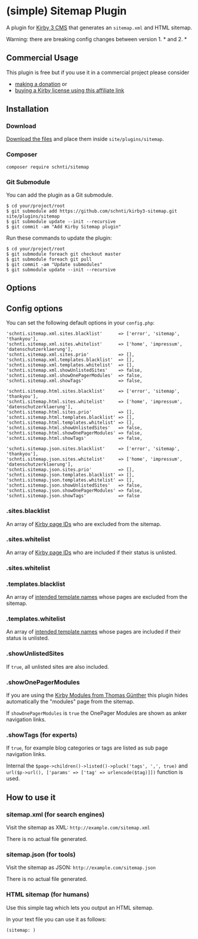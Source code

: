 # (simple) Sitemap Plugin

A plugin for [Kirby 3 CMS](http://getkirby.com) that generates an `sitemap.xml` and HTML sitemap.

<aside class="warning">
Warning: there are breaking config changes between version 1. * and 2. *
</aside>

## Commercial Usage

This plugin is free but if you use it in a commercial project please consider

- [making a donation](https://www.paypal.me/schnti/5) or
- [buying a Kirby license using this affiliate link](https://a.paddle.com/v2/click/1129/48194?link=1170)

## Installation

### Download

[Download the files](https://github.com/schnti/kirby3-sitemap/archive/master.zip) and place them inside `site/plugins/sitemap`.

### Composer

```
composer require schnti/sitemap
```

### Git Submodule
You can add the plugin as a Git submodule.

    $ cd your/project/root
    $ git submodule add https://github.com/schnti/kirby3-sitemap.git site/plugins/sitemap
    $ git submodule update --init --recursive
    $ git commit -am "Add Kirby Sitemap plugin"

Run these commands to update the plugin:

    $ cd your/project/root
    $ git submodule foreach git checkout master
    $ git submodule foreach git pull
    $ git commit -am "Update submodules"
    $ git submodule update --init --recursive
    
## Options

## Config options

You can set the following default options in your `config.php`:

```
'schnti.sitemap.xml.sites.blacklist'      => ['error', 'sitemap', 'thankyou'],
'schnti.sitemap.xml.sites.whitelist'      => ['home', 'impressum', 'datenschutzerklaerung'],
'schnti.sitemap.xml.sites.prio'           => [],
'schnti.sitemap.xml.templates.blacklist'  => [],
'schnti.sitemap.xml.templates.whitelist'  => [],
'schnti.sitemap.xml.showUnlistedSites'    => false,
'schnti.sitemap.xml.showOnePagerModules'  => false,
'schnti.sitemap.xml.showTags'             => false,

'schnti.sitemap.html.sites.blacklist'     => ['error', 'sitemap', 'thankyou'],
'schnti.sitemap.html.sites.whitelist'     => ['home', 'impressum', 'datenschutzerklaerung'],
'schnti.sitemap.html.sites.prio'          => [],
'schnti.sitemap.html.templates.blacklist' => [],
'schnti.sitemap.html.templates.whitelist' => [],
'schnti.sitemap.html.showUnlistedSites'   => false,
'schnti.sitemap.html.showOnePagerModules' => false,
'schnti.sitemap.html.showTags'            => false,

'schnti.sitemap.json.sites.blacklist'     => ['error', 'sitemap', 'thankyou'],
'schnti.sitemap.json.sites.whitelist'     => ['home', 'impressum', 'datenschutzerklaerung'],
'schnti.sitemap.json.sites.prio'          => [],
'schnti.sitemap.json.templates.blacklist' => [],
'schnti.sitemap.json.templates.whitelist' => [],
'schnti.sitemap.json.showUnlistedSites'   => false,
'schnti.sitemap.json.showOnePagerModules' => false,
'schnti.sitemap.json.showTags'            => false

```

### .sites.blacklist
An array of [Kirby page IDs](https://getkirby.com/docs/reference/objects/page/id) who are excluded from the sitemap.

### .sites.whitelist
An array of [Kirby page IDs](https://getkirby.com/docs/reference/objects/page/id) who are included if their status is unlisted.
 
### .sites.whitelist

### .templates.blacklist
An array of [intended template names](https://getkirby.com/docs/reference/objects/page/intended-template) whose pages are excluded from the sitemap.

### .templates.whitelist
An array of [intended template names](https://getkirby.com/docs/reference/objects/page/intended-template) whose pages are included if their status is unlisted.

### .showUnlistedSites
If `true`, all unlisted sites are also included.

### .showOnePagerModules
If you are using the [Kirby Modules from Thomas Günther](https://github.com/medienbaecker/kirby-modules) this plugin hides automatically the "modules" page from the sitemap.

If `showOnePagerModules` is `true` the OnePager Modules are shown as anker navigation links.

### .showTags (for experts)
If `true`, for example blog categories or tags are listed as sub page navigation links.

Internal the `$page->children()->listed()->pluck('tags', ',', true)` and `url($p->url(), ['params' => ['tag' => urlencode($tag)]])` function is used.  

## How to use it

### sitemap.xml (for search engines)
Visit the sitemap as XML: `http://example.com/sitemap.xml`

There is no actual file generated.


### sitemap.json (for tools)
Visit the sitemap as JSON: `http://example.com/sitemap.json`

There is no actual file generated.

### HTML sitemap (for humans)

Use this simple tag which lets you output an HTML sitemap.

In your text file you can use it as follows:

```
(sitemap: )
```
